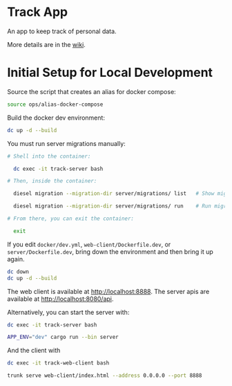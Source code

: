 # Track App

An app to keep track of personal data.

More details are in the [wiki](https://github.com/johnshaughnessy/track/wiki).

# Initial Setup for Local Development

Source the script that creates an alias for docker compose:

```sh
source ops/alias-docker-compose
```

Build the docker dev environment:

```sh
dc up -d --build
```

You must run server migrations manually:

```sh
# Shell into the container:

  dc exec -it track-server bash

# Then, inside the container:

  diesel migration --migration-dir server/migrations/ list   # Show migrations

  diesel migration --migration-dir server/migrations/ run    # Run migrations

# From there, you can exit the container:

  exit
```

If you edit `docker/dev.yml`, `web-client/Dockerfile.dev`, or `server/Dockerfile.dev`, bring down the environment and then bring it up again.

```sh
dc down
dc up -d --build
```

The web client is available at [http://localhost:8888](http://localhost:8888).
The server apis are available at [http://localhost:8080/api](http://localhost:8080/api).

Alternatively, you can start the server with:

```sh
dc exec -it track-server bash

APP_ENV="dev" cargo run --bin server
```

And the client with

```sh
dc exec -it track-web-client bash

trunk serve web-client/index.html --address 0.0.0.0 --port 8888
```

